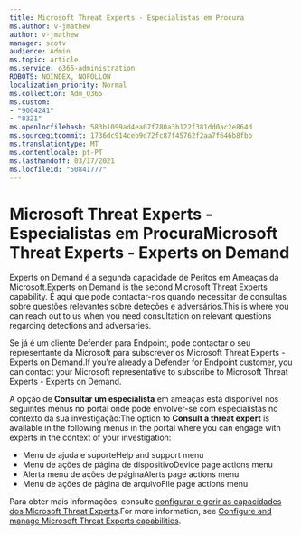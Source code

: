 ```yaml
---
title: Microsoft Threat Experts - Especialistas em Procura
ms.author: v-jmathew
author: v-jmathew
manager: scotv
audience: Admin
ms.topic: article
ms.service: o365-administration
ROBOTS: NOINDEX, NOFOLLOW
localization_priority: Normal
ms.collection: Adm_O365
ms.custom:
- "9004241"
- "8321"
ms.openlocfilehash: 583b1099ad4ea07f780a3b122f381dd0ac2e864d
ms.sourcegitcommit: 1736dc914ceb9d72fc87f45762f2aa7f646b8fbb
ms.translationtype: MT
ms.contentlocale: pt-PT
ms.lasthandoff: 03/17/2021
ms.locfileid: "50841777"
---
```

# <a name="microsoft-threat-experts---experts-on-demand"></a><span data-ttu-id="87d5a-102">Microsoft Threat Experts - Especialistas em Procura</span><span class="sxs-lookup"><span data-stu-id="87d5a-102">Microsoft Threat Experts - Experts on Demand</span></span>

<span data-ttu-id="87d5a-103">Experts on Demand é a segunda capacidade de Peritos em Ameaças da Microsoft.</span><span class="sxs-lookup"><span data-stu-id="87d5a-103">Experts on Demand is the second Microsoft Threat Experts capability.</span></span> <span data-ttu-id="87d5a-104">É aqui que pode contactar-nos quando necessitar de consultas sobre questões relevantes sobre deteções e adversários.</span><span class="sxs-lookup"><span data-stu-id="87d5a-104">This is where you can reach out to us when you need consultation on relevant questions regarding detections and adversaries.</span></span>

<span data-ttu-id="87d5a-105">Se já é um cliente Defender para Endpoint, pode contactar o seu representante da Microsoft para subscrever os Microsoft Threat Experts - Experts on Demand.</span><span class="sxs-lookup"><span data-stu-id="87d5a-105">If you're already a Defender for Endpoint customer, you can contact your Microsoft representative to subscribe to Microsoft Threat Experts - Experts on Demand.</span></span>

<span data-ttu-id="87d5a-106">A opção de **Consultar um especialista** em ameaças está disponível nos seguintes menus no portal onde pode envolver-se com especialistas no contexto da sua investigação:</span><span class="sxs-lookup"><span data-stu-id="87d5a-106">The option to **Consult a threat expert** is available in the following menus in the portal where you can engage with experts in the context of your investigation:</span></span>

- <span data-ttu-id="87d5a-107">Menu de ajuda e suporte</span><span class="sxs-lookup"><span data-stu-id="87d5a-107">Help and support menu</span></span>
- <span data-ttu-id="87d5a-108">Menu de ações de página de dispositivo</span><span class="sxs-lookup"><span data-stu-id="87d5a-108">Device page actions menu</span></span>
- <span data-ttu-id="87d5a-109">Alerta menu de ações de página</span><span class="sxs-lookup"><span data-stu-id="87d5a-109">Alerts page actions menu</span></span>
- <span data-ttu-id="87d5a-110">Menu de ações de página de arquivo</span><span class="sxs-lookup"><span data-stu-id="87d5a-110">File page actions menu</span></span>

<span data-ttu-id="87d5a-111">Para obter mais informações, consulte [configurar e gerir as capacidades dos Microsoft Threat Experts](https://docs.microsoft.com/windows/security/threat-protection/microsoft-defender-atp/configure-microsoft-threat-experts).</span><span class="sxs-lookup"><span data-stu-id="87d5a-111">For more information, see [Configure and manage Microsoft Threat Experts capabilities](https://docs.microsoft.com/windows/security/threat-protection/microsoft-defender-atp/configure-microsoft-threat-experts).</span></span>
